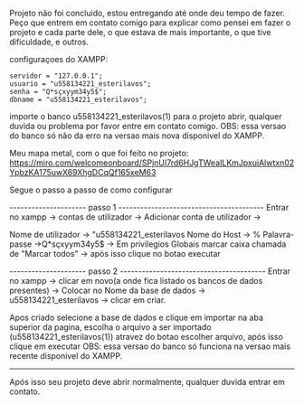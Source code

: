 Projeto não foi concluido, estou entregando até onde deu tempo de fazer.
Peço que entrem em contato comigo para explicar como pensei em fazer o projeto e cada parte dele, o que estava de mais importante, o que tive dificuldade, e outros.

configuraçoes do XAMPP:

	servidor = "127.0.0.1";
	usuario = "u558134221_esterilavos";
	senha = "Q*sçxyym34y5$";
	dbname = "u558134221_esterilavos";
	
importe o banco u558134221_esterilavos(1) para o projeto abrir, qualquer duvida ou problema por favor entre em contato comigo.
OBS: essa versao do banco só não da erro na versao mais nova disponivel do XAMPP.

Meu mapa metal, com o que foi feito no projeto: https://miro.com/welcomeonboard/SPjnUI7rd6HJgTWeaILKmJpxuiAlwtxn02YpbzKA175uwX69XhgDCqQf165xeM63


Segue o passo a passo de como configurar 

--------------------- passo 1 ----------------------------------------
Entrar no xampp -> contas de utilizador -> Adicionar conta de utilizador -> 

Nome de utilizador -> "u558134221_esterilavos
Nome do Host -> %
Palavra-passe ->Q*sçxyym34y5$ 
->
Em privilegios Globais marcar caixa chamada de "Marcar todos" -> após isso clique no botao executar 

--------------------- passo 2 ----------------------------------------
Entrar no xampp -> clicar em novo(a onde fica listado os bancos de dados presentes) -> 
Colocar no Nome da base de dados -> u558134221_esterilavos 
-> clicar em criar. 

Apos criado selecione a base de dados e clique em importar na aba superior da pagina, escolha o arquivo a ser importado (u558134221_esterilavos(1)) atravez do botao escolher arquivo,
após isso clique em executar
OBS: essa versao do banco só funciona na versao mais recente disponivel do XAMPP.

------------------------------------------------------------------------

Após isso seu projeto deve abrir normalmente, qualquer duvida entrar em contato.